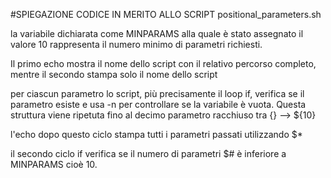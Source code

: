 #SPIEGAZIONE CODICE IN MERITO ALLO SCRIPT positional_parameters.sh

la variabile dichiarata come MINPARAMS alla quale è stato assegnato il valore 10 rappresenta il numero minimo di parametri richiesti.

Il primo echo mostra il nome dello script con il relativo percorso completo, mentre il secondo stampa solo il nome dello script

per ciascun parametro lo script, più precisamente il loop if, verifica se il parametro esiste e usa -n per controllare se la variabile è vuota. Questa struttura viene ripetuta fino al decimo parametro racchiuso tra {} --> ${10} 

l'echo dopo questo ciclo stampa tutti i parametri passati utilizzando $*

il secondo ciclo if verifica se il numero di parametri $# è inferiore a MINPARAMS cioè 10. 
